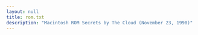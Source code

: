 ```yaml
---
layout: null
title: rom.txt
description: "Macintosh ROM Secrets by The Cloud (November 23, 1990)"
---
```

